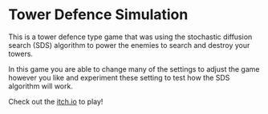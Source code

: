 # Tower Defence Simulation

This is a tower defence type game that was using the stochastic diffusion search (SDS) algorithm to power the enemies to search and destroy your towers.

In this game you are able to change many of the settings to adjust the game however you like and experiment these setting to test how the SDS algorithm will work.

Check out the [itch.io](https://lizziebriggs.itch.io/tower-defence-game-simulation) to play!

